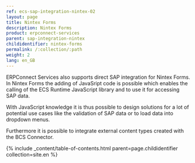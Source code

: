 ```yaml
---
ref: ecs-sap-integration-nintex-02
layout: page
title: Nintex Forms
description: Nintex Forms
product: erpconnect-services
parent: sap-integration-nintex
childidentifier: nintex-forms
permalink: /:collection/:path
weight: 2
lang: en_GB
---
```


ERPConnect Services also supports direct SAP integration for Nintex Forms. In Nintex Forms the adding of JavaSript code is possible which enables the calling of the ECS Runtime JavaScript library and to use it for accessing SAP data.

With JavaScript knowledge it is thus possible to design solutions for a lot of potential use cases like the validation of SAP data or to load data into dropdown menus.   

Furthermore it is possible to integrate external content types created with the BCS Connector. 

{% include _content/table-of-contents.html parent=page.childidentifier collection=site.en %}